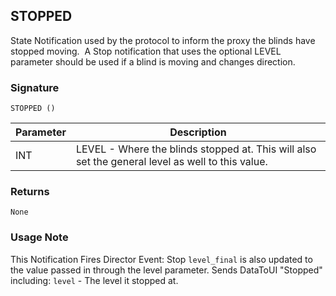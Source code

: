 ## STOPPED

State Notification used by the protocol to inform the proxy the blinds have stopped moving.  A Stop notification that uses the optional LEVEL parameter should be used if a blind is moving and changes direction.

### Signature

`STOPPED ()`


| Parameter | Description |
| --- | --- |
| INT | LEVEL - Where the blinds stopped at. This will also set the general level as well to this value. |


### Returns

`None`


### Usage Note

This Notification Fires Director Event: Stop
`level_final` is also updated to the value passed in through the level parameter.
Sends DataToUI "Stopped" including: `level` - The level it stopped at.